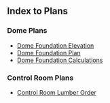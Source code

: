 ## Index to Plans

### Dome Plans

* [Dome Foundation Elevation](./DomeFoundationElevation.pdf)
* [Dome Foundation Plan](./DomeFoundationPlan.pdf)
* [Dome Foundation Calculations](./DomeFoundationCalculations.pdf)

### Control Room Plans

* [Control Room Lumber Order](./ControlRoomLumber.pdf)
